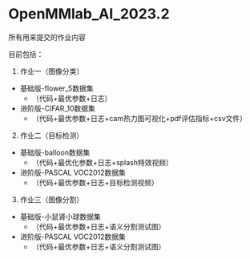 # OpenMMlab_AI_2023.2

所有用来提交的作业内容

目前包括：

1. 作业一（图像分类）
 * 基础版-flower_5数据集
   * （代码+最优参数+日志）
 * 进阶版-CIFAR_10数据集
   * （代码+最优参数+日志+cam热力图可视化+pdf评估指标+csv文件）
 
2. 作业二（目标检测）
 * 基础版-balloon数据集
   * （代码+最优化参数+日志+splash特效视频）
 * 进阶版-PASCAL VOC2012数据集
   * （代码+最优参数+日志+目标检测视频）
  
3. 作业三（图像分割）
 * 基础版-小鼠肾小球数据集
   * （代码+最优参数+日志+语义分割测试图）
 * 进阶版-PASCAL VOC2012数据集
   * （代码+最优参数+日志+语义分割测试图）
